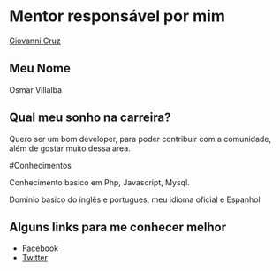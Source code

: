 # Mentor responsável por mim

[Giovanni Cruz](/profiles/mentors/profiles/giovannicruz97.md)

## Meu Nome

Osmar Villalba

## Qual meu sonho na carreira?

Quero ser um bom developer, para poder contribuir com a comunidade, além de gostar muito dessa area.

#Conhecimentos

Conhecimento basico em Php, Javascript, Mysql.

Dominio basico do inglês e portugues, meu idioma oficial e Espanhol

## Alguns links para me conhecer melhor

- [Facebook](https://www.facebook.com/osmar.luc)
- [Twitter](https://twitter.com/osmar_luc)

